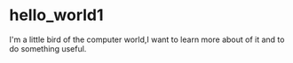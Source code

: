 # hello_world1
I'm a little bird of the computer world,I want to learn more about of it and to do something useful.
